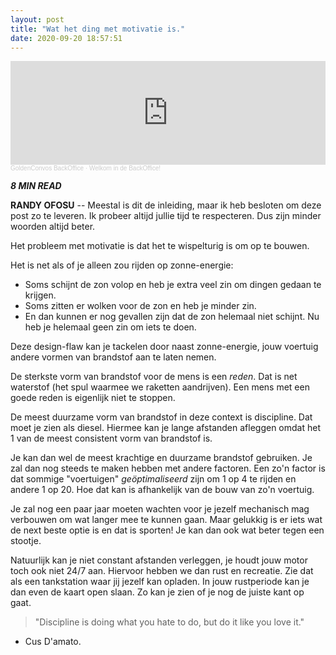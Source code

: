 ```yaml
---
layout: post
title: "Wat het ding met motivatie is."
date: 2020-09-20 18:57:51
---
```


<iframe width="100%" height="166" scrolling="no" frameborder="no" allow="autoplay" src="https://w.soundcloud.com/player/?url=https%3A//api.soundcloud.com/tracks/880276330&color=%23daa51f&auto_play=false&hide_related=false&show_comments=true&show_user=true&show_reposts=false&show_teaser=true"></iframe><div style="font-size: 10px; color: #cccccc;line-break: anywhere;word-break: normal;overflow: hidden;white-space: nowrap;text-overflow: ellipsis; font-family: Interstate,Lucida Grande,Lucida Sans Unicode,Lucida Sans,Garuda,Verdana,Tahoma,sans-serif;font-weight: 100;"><a href="https://soundcloud.com/goldenconvos" title="GoldenConvos BackOffice" target="_blank" style="color: #cccccc; text-decoration: none;">GoldenConvos BackOffice</a> · <a href="https://soundcloud.com/goldenconvos/backoffice" title="Welkom in de BackOffice!" target="_blank" style="color: #cccccc; text-decoration: none;">Welkom in de BackOffice!</a></div>

<i class="fa fa-clock-o" aria-hidden="true" style="fontsize:20px"> **8 MIN READ**</i>

**RANDY OFOSU** -- Meestal is dit de inleiding, maar ik heb besloten om deze post zo te leveren. Ik probeer altijd jullie tijd te respecteren. Dus zijn minder woorden altijd beter.

Het probleem met motivatie is dat het te wispelturig is om op te bouwen.

Het is net als of je alleen zou rijden op zonne-energie:
- Soms schijnt de zon volop en heb je extra veel zin om dingen gedaan te krijgen. 
- Soms zitten er wolken voor de zon en heb je minder zin.
- En dan kunnen er nog gevallen zijn dat de zon helemaal niet schijnt. Nu heb je helemaal geen zin om iets te doen.

Deze design-flaw kan je tackelen door naast zonne-energie, jouw voertuig andere vormen van brandstof aan te laten nemen.

De sterkste vorm van brandstof voor de mens is een *reden*. Dat is net waterstof (het spul waarmee we raketten aandrijven). Een mens met een goede reden is eigenlijk niet te stoppen.

De meest duurzame vorm van brandstof in deze context is discipline. Dat moet je zien als diesel. Hiermee kan je lange afstanden afleggen omdat het 1 van de meest consistent vorm van brandstof is.

Je kan dan wel de meest krachtige en duurzame brandstof gebruiken. Je zal dan nog steeds te maken hebben met andere factoren. Een zo'n factor is dat sommige "voertuigen" _geöptimaliseerd_ zijn om 1 op 4 te rijden en andere 1 op 20. Hoe dat kan is afhankelijk van de bouw van zo'n voertuig. 

Je zal nog een paar jaar moeten wachten voor je jezelf mechanisch mag verbouwen om wat langer mee te kunnen gaan. Maar gelukkig is er iets wat de next beste optie is en dat is sporten! Je kan dan ook wat beter tegen een stootje.

Natuurlijk kan je niet constant afstanden verleggen, je houdt jouw motor toch ook niet 24/7 aan. Hiervoor hebben we dan rust en recreatie. Zie dat als een tankstation waar jij jezelf kan opladen. In jouw rustperiode kan je dan even de kaart open slaan. Zo kan je zien of je nog de juiste kant op gaat.

> "Discipline is doing what you hate to do, but do it like you love it."
- Cus D'amato.